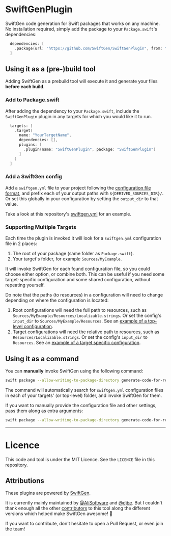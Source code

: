 # SwiftGenPlugin

SwiftGen code generation for Swift packages that works on any machine. No installation required, simply add the package to your `Package.swift`'s dependencies:

```swift
  dependencies: [
    .package(url: "https://github.com/SwiftGen/SwiftGenPlugin", from: "6.6.0")
  ]
```

## Using it as a (pre-)build tool

Adding SwiftGen as a prebuild tool will execute it and generate your files **before each build**.

### Add to Package.swift

After adding the dependency to your `Package.swift`, include the `SwiftGenPlugin` plugin in any targets for which you would like it to run.

```swift
  targets: [
    .target(
      name: "YourTargetName",
      dependencies: [],
      plugins: [
        .plugin(name: "SwiftGenPlugin", package: "SwiftGenPlugin")
      ]
    )
  ]
```

### Add a SwiftGen config

Add a `swiftgen.yml` file to your project following the [configuration file format](https://github.com/SwiftGen/SwiftGen/blob/stable/Documentation/ConfigFile.md), and prefix each of your output paths with `${DERIVED_SOURCES_DIR}/`. Or set this globally in your configuration by setting the `output_dir` to that value.

Take a look at this repository's [swiftgen.yml](./Examples/top-level-swiftgen.yml) for an example.

### Supporting Multiple Targets

Each time the plugin is invoked it will look for a `swiftgen.yml` configuration file in 2 places:

1. The root of your package (same folder as `Package.swift`).
2. Your target's folder, for example `Sources/MyExample`.

It will invoke SwiftGen for each found configuration file, so you could choose either option, or combine both. This can be useful if you need some target-specific configuration and some shared configuration, without repeating yourself.

Do note that the paths (to resources) in a configuration will need to change depending on where the configuration is located:

1. Root configurations will need the full path to resources, such as `Sources/MyExample/Resources/Localizable.strings`. Or set the config's `input_dir` to `Sources/MyExample/Resources`. See an [example of a top-level configuration](./Examples/top-level-swiftgen.yml).
2. Target configurations will need the relative path to resources, such as `Resources/Localizable.strings`. Or set the config's `input_dir` to `Resources`. See an [example of a target specific configuration](./Examples/target-specific-swiftgen.yml).

## Using it as a command

You can **manually** invoke SwiftGen using the following command:

```bash
swift package --allow-writing-to-package-directory generate-code-for-resources
```

The command will automatically search for `swiftgen.yml` configuration files in each of your targets' (or top-level) folder, and invoke SwiftGen for them.

If you want to manually provide the configuration file and other settings, pass them along as extra arguments:

```bash
swift package --allow-writing-to-package-directory generate-code-for-resources --config MyConfig.yml
```

---

# Licence

This code and tool is under the MIT Licence. See the `LICENCE` file in this repository.

## Attributions

These plugins are powered by [SwiftGen](https://github.com/SwiftGen/SwiftGen).


It is currently mainly maintained by [@AliSoftware](https://github.com/AliSoftware) and [@djbe](https://github.com/djbe). But I couldn't thank enough all the other [contributors](https://github.com/SwiftGen/SwiftGen/graphs/contributors) to this tool along the different versions which helped make SwiftGen awesome! 🎉

If you want to contribute, don't hesitate to open a Pull Request, or even join the team!
